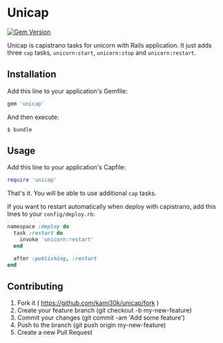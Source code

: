 # Unicap

[![Gem Version](https://badge.fury.io/rb/unicap.svg)](http://badge.fury.io/rb/unicap)

Unicap is capistrano tasks for unicorn with Rails application.
It just adds three `cap` tasks, `unicorn:start`, `unicorn:stop` and `unicorn:restart`.

## Installation

Add this line to your application's Gemfile:

```ruby
gem 'unicap'
```

And then execute:

```
$ bundle
```

## Usage

Add this line to your application's Capfile:

```ruby
require 'unicap'
```

That's it.
You will be able to use additional `cap` tasks.

If you want to restart automatically when deploy with capistrano, add this lines to your `config/deploy.rb`:

```ruby
namespace :deploy do
  task :restart do
    invoke 'unicorn:restart'
  end

  after :publishing, :restart
end
```

## Contributing

1. Fork it ( https://github.com/kami30k/unicap/fork )
2. Create your feature branch (git checkout -b my-new-feature)
3. Commit your changes (git commit -am 'Add some feature')
4. Push to the branch (git push origin my-new-feature)
5. Create a new Pull Request
